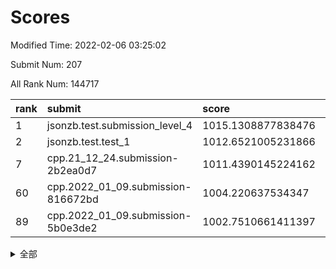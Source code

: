 # Scores

Modified Time: 2022-02-06 03:25:02

Submit Num: 207

All Rank Num: 144717

| rank |               submit               |       score        |       sigma        | pk_num |
| :--- | :--------------------------------- | :----------------- | :----------------- | :----- |
| 1    | jsonzb.test.submission_level_4     | 1015.1308877838476 | 0.8910450912016858 | 2796   |
| 2    | jsonzb.test.test_1                 | 1012.6521005231866 | 0.8096891575344515 | 2800   |
| 7    | cpp.21_12_24.submission-2b2ea0d7   | 1011.4390145224162 | 0.7815048727462042 | 2800   |
| 60   | cpp.2022_01_09.submission-816672bd | 1004.220637534347  | 0.7132199735501719 | 2792   |
| 89   | cpp.2022_01_09.submission-5b0e3de2 | 1002.7510661411397 | 0.7121466577963873 | 2796   |


<details>
<summary>全部</summary>

| rank |                 submit                 |       score        |       sigma        | pk_num |
| :--- | :------------------------------------- | :----------------- | :----------------- | :----- |
| 1    | jsonzb.test.submission_level_4         | 1015.1308877838476 | 0.8910450912016858 | 2796   |
| 2    | jsonzb.test.test_1                     | 1012.6521005231866 | 0.8096891575344515 | 2800   |
| 3    | gobigger.level_3.submission_level_3_14 | 1012.194601367123  | 0.7758816817937334 | 2789   |
| 4    | gobigger.level_3.submission_level_3_35 | 1011.9553858348353 | 0.7805367636890149 | 2791   |
| 5    | gobigger.level_3.submission_level_3_48 | 1011.7359800199375 | 0.7883714960827493 | 2798   |
| 6    | gobigger.level_3.submission_level_3_46 | 1011.6371077088563 | 0.7938729622312244 | 2790   |
| 7    | cpp.21_12_24.submission-2b2ea0d7       | 1011.4390145224162 | 0.7815048727462042 | 2800   |
| 8    | gobigger.level_3.submission_level_3_45 | 1010.9806771580462 | 0.7709651476212283 | 2801   |
| 9    | gobigger.level_3.submission_level_3_6  | 1010.9011938000805 | 0.7414619807306401 | 2797   |
| 10   | gobigger.level_3.submission_level_3_40 | 1010.8880559258195 | 0.7623820762261926 | 2800   |
| 11   | gobigger.level_3.submission_level_3_42 | 1010.6638958655653 | 0.7644559625674812 | 2797   |
| 12   | gobigger.level_3.submission_level_3_36 | 1010.6521376486484 | 0.7796906780360209 | 2799   |
| 13   | gobigger.level_3.submission_level_3_4  | 1010.4229242658886 | 0.7557375791289975 | 2796   |
| 14   | gobigger.level_3.submission_level_3_39 | 1010.3998111649385 | 0.7519182234226818 | 2795   |
| 15   | gobigger.level_3.submission_level_3_12 | 1010.3852414710866 | 0.7695809766647655 | 2791   |
| 16   | gobigger.level_3.submission_level_3_21 | 1010.3479785338982 | 0.7585286527761579 | 2795   |
| 17   | gobigger.level_3.submission_level_3_2  | 1010.2581551116542 | 0.7577668032601087 | 2800   |
| 18   | gobigger.level_3.submission_level_3_43 | 1010.0383486553734 | 0.7598061964815337 | 2801   |
| 19   | gobigger.level_3.submission_level_3_33 | 1010.0226384983517 | 0.7463850380904701 | 2792   |
| 20   | gobigger.level_3.submission_level_3_15 | 1009.9472793503364 | 0.7669420399503151 | 2795   |
| 21   | gobigger.level_3.submission_level_3_8  | 1009.9298667968003 | 0.7524629992284221 | 2801   |
| 22   | gobigger.level_3.submission_level_3_28 | 1009.8921059751323 | 0.7575726050171173 | 2798   |
| 23   | gobigger.level_3.submission_level_3_38 | 1009.863685750624  | 0.7396709260337944 | 2798   |
| 24   | gobigger.level_3.submission_level_3_49 | 1009.7949909340113 | 0.7664030246867456 | 2802   |
| 25   | gobigger.level_3.submission_level_3_44 | 1009.7602452354248 | 0.7749894471887148 | 2790   |
| 26   | gobigger.level_3.submission_level_3_13 | 1009.7121900950629 | 0.758066452316773  | 2789   |
| 27   | gobigger.level_3.submission_level_3_16 | 1009.7112011664083 | 0.742691190757704  | 2795   |
| 28   | gobigger.level_3.submission_level_3_0  | 1009.7052099556279 | 0.7579505415487897 | 2792   |
| 29   | gobigger.level_3.submission_level_3_17 | 1009.6111798075362 | 0.7371604626515532 | 2799   |
| 30   | gobigger.level_3.submission_level_3_5  | 1009.5560439061998 | 0.7509778383362201 | 2798   |
| 31   | gobigger.level_3.submission_level_3_27 | 1009.5530795088896 | 0.7503688626519315 | 2802   |
| 32   | gobigger.level_3.submission_level_3_25 | 1009.5355607282509 | 0.7572575812827064 | 2796   |
| 33   | gobigger.level_3.submission_level_3_11 | 1009.5332516234714 | 0.7510487662098941 | 2794   |
| 34   | gobigger.level_3.submission_level_3_37 | 1009.4670571216575 | 0.7434023451176562 | 2800   |
| 35   | gobigger.level_3.submission_level_3_18 | 1009.4191673694818 | 0.7539045507262107 | 2796   |
| 36   | gobigger.level_3.submission_level_3_47 | 1009.4144146221639 | 0.7412659797722332 | 2799   |
| 37   | gobigger.level_3.submission_level_3_41 | 1009.4044940912777 | 0.7392606807157636 | 2797   |
| 38   | gobigger.level_3.submission_level_3_7  | 1009.3631349309002 | 0.7412768317491506 | 2792   |
| 39   | gobigger.level_3.submission_level_3_19 | 1009.3593491478119 | 0.7374337649306991 | 2790   |
| 40   | gobigger.level_3.submission_level_3_1  | 1009.3416032869134 | 0.7427895203686535 | 2795   |
| 41   | gobigger.level_3.submission_level_3_29 | 1009.3298046585975 | 0.7425668218481816 | 2798   |
| 42   | gobigger.level_3.submission_level_3_22 | 1009.2773203613212 | 0.7736210953179915 | 2796   |
| 43   | gobigger.level_3.submission_level_3_32 | 1009.2384125665384 | 0.7535405450932297 | 2795   |
| 44   | gobigger.level_3.submission_level_3_30 | 1009.185397640064  | 0.756486421507583  | 2797   |
| 45   | gobigger.level_3.submission_level_3_34 | 1009.1805989920342 | 0.7434812811714064 | 2799   |
| 46   | gobigger.level_3.submission_level_3_20 | 1009.1232557394038 | 0.7552549240713345 | 2797   |
| 47   | gobigger.level_3.submission_level_3_23 | 1009.0882045488769 | 0.7484408530267684 | 2793   |
| 48   | gobigger.level_3.submission_level_3_24 | 1009.0322231271364 | 0.7488914957216123 | 2796   |
| 49   | gobigger.level_3.submission_level_3_26 | 1008.9516305836449 | 0.7397388584315527 | 2794   |
| 50   | gobigger.level_3.submission_level_3_9  | 1008.8744668369084 | 0.7376520424207492 | 2790   |
| 51   | gobigger.level_3.submission_level_3_10 | 1008.7422836629995 | 0.7345839108046539 | 2799   |
| 52   | gobigger.level_3.submission_level_3_3  | 1008.2003290876473 | 0.7373472699297566 | 2801   |
| 53   | gobigger.level_3.submission_level_3_31 | 1007.6528333146357 | 0.757638977396218  | 2796   |
| 54   | gobigger.level_1.submission_level_1_22 | 1004.6022151285397 | 0.7226545665676806 | 2793   |
| 55   | gobigger.level_1.submission_level_1_15 | 1004.5830248382315 | 0.7024293850599224 | 2799   |
| 56   | gobigger.level_1.submission_level_1_47 | 1004.494702544839  | 0.7085082281733951 | 2795   |
| 57   | gobigger.level_1.submission_level_1_24 | 1004.4869679304356 | 0.723245606066184  | 2801   |
| 58   | gobigger.level_1.submission_level_1_12 | 1004.284589685853  | 0.721627013664795  | 2791   |
| 59   | gobigger.level_1.submission_level_1_5  | 1004.2245250073772 | 0.7179931085929068 | 2799   |
| 60   | cpp.2022_01_09.submission-816672bd     | 1004.220637534347  | 0.7132199735501719 | 2792   |
| 61   | gobigger.level_1.submission_level_1_3  | 1004.2184367207609 | 0.7131864820526357 | 2800   |
| 62   | gobigger.level_1.submission_level_1_44 | 1004.0985063937499 | 0.7181189498105195 | 2797   |
| 63   | gobigger.level_1.submission_level_1_21 | 1003.9999073134662 | 0.7125128001472399 | 2797   |
| 64   | gobigger.level_1.submission_level_1_14 | 1003.9897772034851 | 0.7270232814441993 | 2791   |
| 65   | gobigger.level_1.submission_level_1_27 | 1003.9389054390614 | 0.718255136884785  | 2792   |
| 66   | gobigger.level_1.submission_level_1_40 | 1003.9079762082719 | 0.7203464227774578 | 2793   |
| 67   | gobigger.level_1.submission_level_1_11 | 1003.9011250107189 | 0.7299032207640413 | 2796   |
| 68   | gobigger.level_1.submission_level_1_2  | 1003.8226612555845 | 0.7240002512846921 | 2801   |
| 69   | gobigger.level_1.submission_level_1_6  | 1003.8140639376443 | 0.7123516225810589 | 2798   |
| 70   | gobigger.level_1.submission_level_1_29 | 1003.5580433019089 | 0.725295470403919  | 2794   |
| 71   | gobigger.level_1.submission_level_1_8  | 1003.539095617643  | 0.7128797188182258 | 2797   |
| 72   | gobigger.level_1.submission_level_1_17 | 1003.536445467315  | 0.7167643895584191 | 2796   |
| 73   | gobigger.level_1.submission_level_1_41 | 1003.5026226724996 | 0.7308938380947249 | 2799   |
| 74   | gobigger.level_1.submission_level_1_34 | 1003.4537072723523 | 0.7090779360207097 | 2795   |
| 75   | gobigger.level_1.submission_level_1_7  | 1003.4502776109201 | 0.7166760752062394 | 2796   |
| 76   | gobigger.level_1.submission_level_1_33 | 1003.4404651406496 | 0.7312246046325507 | 2791   |
| 77   | gobigger.level_1.submission_level_1_1  | 1003.398880975069  | 0.7204459230332346 | 2797   |
| 78   | gobigger.level_1.submission_level_1_37 | 1003.3805688919542 | 0.7213396682830534 | 2797   |
| 79   | gobigger.level_1.submission_level_1_49 | 1003.3222154761191 | 0.7189576630135817 | 2798   |
| 80   | gobigger.level_1.submission_level_1_39 | 1003.2986417089245 | 0.7130407430453505 | 2798   |
| 81   | gobigger.level_1.submission_level_1_26 | 1003.2896609071599 | 0.7184410038402815 | 2795   |
| 82   | gobigger.level_1.submission_level_1_31 | 1003.2252501399399 | 0.7309585562333571 | 2797   |
| 83   | gobigger.level_1.submission_level_1_9  | 1003.186518462953  | 0.7176891812797639 | 2798   |
| 84   | gobigger.level_1.submission_level_1_43 | 1003.1531280100429 | 0.7197102500791085 | 2800   |
| 85   | gobigger.level_1.submission_level_1_19 | 1003.0414102002089 | 0.7205375088269051 | 2789   |
| 86   | gobigger.level_1.submission_level_1_38 | 1003.0395399297537 | 0.7265931083589257 | 2795   |
| 87   | gobigger.level_1.submission_level_1_42 | 1003.007269807993  | 0.7139887296753792 | 2801   |
| 88   | gobigger.level_1.submission_level_1_30 | 1002.7940474739746 | 0.7161127464243513 | 2794   |
| 89   | cpp.2022_01_09.submission-5b0e3de2     | 1002.7510661411397 | 0.7121466577963873 | 2796   |
| 90   | gobigger.level_1.submission_level_1_0  | 1002.7385734067919 | 0.7125949121252431 | 2794   |
| 91   | gobigger.level_1.submission_level_1_32 | 1002.7131531267504 | 0.7132911287750369 | 2798   |
| 92   | gobigger.level_1.submission_level_1_28 | 1002.6374399007915 | 0.7144898439537067 | 2800   |
| 93   | gobigger.level_1.submission_level_1_13 | 1002.5742875977851 | 0.7038212143653473 | 2800   |
| 94   | gobigger.level_1.submission_level_1_46 | 1002.5325624391444 | 0.7142008642142496 | 2795   |
| 95   | gobigger.level_1.submission_level_1_35 | 1002.4924085046453 | 0.704536091563914  | 2799   |
| 96   | gobigger.level_1.submission_level_1_4  | 1002.2858085753426 | 0.7164022061391464 | 2794   |
| 97   | gobigger.level_1.submission_level_1_45 | 1002.2677853340471 | 0.7137073056547109 | 2796   |
| 98   | gobigger.level_1.submission_level_1_16 | 1002.233422561215  | 0.7121684837233643 | 2798   |
| 99   | gobigger.level_1.submission_level_1_18 | 1002.0970274635364 | 0.7073186234687483 | 2802   |
| 100  | gobigger.level_1.submission_level_1_23 | 1002.0798929449945 | 0.6991904889586055 | 2798   |
| 101  | gobigger.level_1.submission_level_1_36 | 1002.0733233275855 | 0.7158521816631557 | 2802   |
| 102  | gobigger.level_1.submission_level_1_48 | 1001.9852904946536 | 0.7083000747721766 | 2801   |
| 103  | gobigger.level_1.submission_level_1_25 | 1001.8741896659925 | 0.7180626278130102 | 2799   |
| 104  | gobigger.level_1.submission_level_1_20 | 1001.8676705770652 | 0.7060219625109211 | 2796   |
| 105  | gobigger.level_1.submission_level_1_10 | 1001.4090744884002 | 0.7079312821723133 | 2795   |
| 106  | gobigger.random.submission_random_24   | 997.389113279101   | 0.7102845608232579 | 2795   |
| 107  | gobigger.random.submission_random_46   | 997.2726676287657  | 0.7211503870720722 | 2799   |
| 108  | gobigger.random.submission_random_25   | 997.0546789557272  | 0.6960350730626428 | 2800   |
| 109  | gobigger.random.submission_random_37   | 996.9655675164502  | 0.7018835592726774 | 2797   |
| 110  | gobigger.random.submission_random_23   | 996.9479183470659  | 0.6910642627593636 | 2798   |
| 111  | gobigger.random.submission_random_48   | 996.7897320371113  | 0.7047504243954918 | 2792   |
| 112  | gobigger.random.submission_random_20   | 996.7292191783081  | 0.709327739983365  | 2792   |
| 113  | gobigger.random.submission_random_6    | 996.6879233173037  | 0.7031636391904305 | 2798   |
| 114  | gobigger.random.submission_random_12   | 996.6442978826746  | 0.6938760695320173 | 2803   |
| 115  | gobigger.random.submission_random_9    | 996.6263991107438  | 0.7007286827534887 | 2800   |
| 116  | gobigger.random.submission_random_8    | 996.5999564578594  | 0.7110158007275468 | 2795   |
| 117  | gobigger.random.submission_random_29   | 996.4997138352811  | 0.7200908172473374 | 2795   |
| 118  | gobigger.random.submission_random_42   | 996.4801618474806  | 0.7011207303854998 | 2794   |
| 119  | gobigger.random.submission_random_16   | 996.4586896412832  | 0.7229813512832418 | 2798   |
| 120  | gobigger.random.submission_random_22   | 996.4045636154165  | 0.7053448746771246 | 2793   |
| 121  | gobigger.random.submission_random_32   | 996.3720533747373  | 0.7108273445237704 | 2793   |
| 122  | gobigger.random.submission_random_41   | 996.3538007170421  | 0.7079739151670891 | 2798   |
| 123  | gobigger.random.submission_random_5    | 996.3317965612415  | 0.707778416562034  | 2802   |
| 124  | gobigger.random.submission_random_28   | 996.3014168186353  | 0.7115380777355068 | 2791   |
| 125  | gobigger.random.submission_random_18   | 996.2893461772899  | 0.704874068404638  | 2794   |
| 126  | gobigger.random.submission_random_14   | 996.1717251704171  | 0.7169869428388176 | 2795   |
| 127  | gobigger.random.submission_random_0    | 996.0808887743908  | 0.7091184245050033 | 2799   |
| 128  | gobigger.random.submission_random_44   | 996.0621933304128  | 0.7046248213133874 | 2798   |
| 129  | gobigger.random.submission_random_2    | 996.0521637179007  | 0.7162214973438427 | 2802   |
| 130  | gobigger.random.submission_random_45   | 996.0486153477251  | 0.7151088663016406 | 2794   |
| 131  | gobigger.random.submission_random_35   | 996.0020078779382  | 0.7018910355107003 | 2798   |
| 132  | gobigger.random.submission_random_3    | 996.0011667390967  | 0.7101877403895387 | 2800   |
| 133  | gobigger.random.submission_random_27   | 995.998695948889   | 0.7101645453409949 | 2797   |
| 134  | gobigger.random.submission_random_21   | 995.9491278614584  | 0.7239678470419076 | 2796   |
| 135  | gobigger.random.submission_random_15   | 995.8486096285616  | 0.7105172153468751 | 2795   |
| 136  | gobigger.random.submission_random_11   | 995.8347857734392  | 0.7055219098238202 | 2799   |
| 137  | gobigger.random.submission_random_39   | 995.7993686232426  | 0.7093683062871442 | 2796   |
| 138  | gobigger.random.submission_random_34   | 995.7382444548334  | 0.7112793943791135 | 2799   |
| 139  | gobigger.random.submission_random_17   | 995.6326329033943  | 0.7150617656302872 | 2798   |
| 140  | gobigger.random.submission_random_38   | 995.6163077631775  | 0.6971521429339362 | 2800   |
| 141  | gobigger.random.submission_random_19   | 995.5716896950853  | 0.7163862739687583 | 2800   |
| 142  | gobigger.random.submission_random_4    | 995.5617405344027  | 0.7014965134609609 | 2795   |
| 143  | gobigger.random.submission_random_47   | 995.5142575515099  | 0.7268402832581816 | 2799   |
| 144  | gobigger.random.submission_random_49   | 995.4446775979901  | 0.7103340059010056 | 2796   |
| 145  | gobigger.random.submission_random_30   | 995.3667973059887  | 0.6998088714547623 | 2794   |
| 146  | gobigger.random.submission_random_26   | 995.3178667527148  | 0.7056061875909879 | 2795   |
| 147  | gobigger.random.submission_random_31   | 995.2761159400013  | 0.7141618041011448 | 2794   |
| 148  | gobigger.random.submission_random_40   | 995.2678888873601  | 0.7187892116929353 | 2793   |
| 149  | gobigger.random.submission_random_10   | 995.2475380099431  | 0.7061429204039732 | 2800   |
| 150  | gobigger.random.submission_random_1    | 995.2095131638298  | 0.7186222035799233 | 2791   |
| 151  | gobigger.random.submission_random_36   | 995.1565311528523  | 0.7276702615795699 | 2793   |
| 152  | gobigger.random.submission_random_7    | 995.0864728572183  | 0.707966991019514  | 2799   |
| 153  | gobigger.random.submission_random_13   | 995.070173657795   | 0.7239476253447026 | 2799   |
| 154  | gobigger.random.submission_random_33   | 994.951472351721   | 0.7051461680585901 | 2797   |
| 155  | gobigger.random.submission_random_43   | 994.9202701437886  | 0.7218540903296491 | 2797   |
| 156  | gobigger.level_2.submission_level_2_24 | 994.6664047261572  | 0.7326860383042079 | 2796   |
| 157  | gobigger.level_2.submission_level_2_13 | 993.6696947470715  | 0.7502786743109532 | 2803   |
| 158  | gobigger.level_2.submission_level_2_17 | 993.6195849962654  | 0.7393157706609327 | 2794   |
| 159  | gobigger.level_2.submission_level_2_46 | 993.5668734409517  | 0.7209125376501831 | 2800   |
| 160  | gobigger.level_2.submission_level_2_16 | 993.5327673930869  | 0.7260494268678693 | 2796   |
| 161  | gobigger.level_2.submission_level_2_41 | 993.467092180425   | 0.7394195575182232 | 2798   |
| 162  | gobigger.level_2.submission_level_2_26 | 993.4202077502026  | 0.7211188613802793 | 2795   |
| 163  | gobigger.level_2.submission_level_2_27 | 993.2677978180188  | 0.7502221653964275 | 2801   |
| 164  | gobigger.level_2.submission_level_2_23 | 993.2662308138272  | 0.7369304544153162 | 2795   |
| 165  | gobigger.level_2.submission_level_2_22 | 993.0762418922701  | 0.738908037240373  | 2798   |
| 166  | gobigger.level_2.submission_level_2_19 | 993.0600194694285  | 0.7446482366010608 | 2791   |
| 167  | gobigger.level_2.submission_level_2_9  | 992.9049799778368  | 0.724956104696096  | 2799   |
| 168  | gobigger.level_2.submission_level_2_7  | 992.880100493657   | 0.7262479643857682 | 2798   |
| 169  | gobigger.level_2.submission_level_2_36 | 992.7629651276478  | 0.7340492894686322 | 2793   |
| 170  | gobigger.level_2.submission_level_2_10 | 992.7303717845236  | 0.7233240168387769 | 2797   |
| 171  | gobigger.level_2.submission_level_2_38 | 992.6972363610557  | 0.754774830825416  | 2800   |
| 172  | gobigger.level_2.submission_level_2_35 | 992.536183179749   | 0.7403489957228417 | 2798   |
| 173  | gobigger.level_2.submission_level_2_12 | 992.4131973462049  | 0.736900152018133  | 2797   |
| 174  | gobigger.level_2.submission_level_2_37 | 992.3809664014193  | 0.7588421656545823 | 2794   |
| 175  | gobigger.level_2.submission_level_2_30 | 992.3560530737163  | 0.7477974957346921 | 2799   |
| 176  | gobigger.level_2.submission_level_2_1  | 992.355125815013   | 0.7327343575609837 | 2799   |
| 177  | gobigger.level_2.submission_level_2_2  | 992.2886548858322  | 0.7626290862103301 | 2801   |
| 178  | gobigger.level_2.submission_level_2_48 | 992.2762086948503  | 0.7383518389018021 | 2797   |
| 179  | gobigger.level_2.submission_level_2_45 | 992.2724410253105  | 0.7422182428453622 | 2797   |
| 180  | gobigger.level_2.submission_level_2_42 | 992.2677814939295  | 0.7428224105775372 | 2794   |
| 181  | gobigger.level_2.submission_level_2_25 | 992.2237224988602  | 0.7710937054048762 | 2797   |
| 182  | gobigger.level_2.submission_level_2_4  | 992.2186976523344  | 0.7532908285673612 | 2791   |
| 183  | gobigger.level_2.submission_level_2_43 | 992.1526561234923  | 0.7375111654150819 | 2795   |
| 184  | gobigger.level_2.submission_level_2_14 | 992.108293971587   | 0.7396661443372189 | 2797   |
| 185  | gobigger.level_2.submission_level_2_40 | 991.9541656098751  | 0.7471504793108293 | 2792   |
| 186  | gobigger.level_2.submission_level_2_11 | 991.9471308657403  | 0.7271590767255756 | 2789   |
| 187  | gobigger.level_2.submission_level_2_6  | 991.9288393399302  | 0.7460862264020081 | 2800   |
| 188  | gobigger.level_2.submission_level_2_34 | 991.9276193853955  | 0.7479998245703118 | 2799   |
| 189  | gobigger.level_2.submission_level_2_33 | 991.8178752849666  | 0.7507669132707625 | 2792   |
| 190  | gobigger.level_2.submission_level_2_44 | 991.6983668852574  | 0.7341131448250976 | 2797   |
| 191  | gobigger.level_2.submission_level_2_15 | 991.5120466773453  | 0.7798270002834574 | 2801   |
| 192  | gobigger.level_2.submission_level_2_0  | 991.3602335308204  | 0.7586685719734546 | 2792   |
| 193  | gobigger.level_2.submission_level_2_31 | 991.3397238982586  | 0.755216109105155  | 2798   |
| 194  | gobigger.level_2.submission_level_2_32 | 991.1217086578879  | 0.7620935584124762 | 2794   |
| 195  | gobigger.level_2.submission_level_2_49 | 991.1020429708115  | 0.7495556643337753 | 2794   |
| 196  | gobigger.level_2.submission_level_2_20 | 991.0875926106888  | 0.7318885699950896 | 2795   |
| 197  | gobigger.level_2.submission_level_2_39 | 991.0818468532177  | 0.7603690834668434 | 2795   |
| 198  | gobigger.level_2.submission_level_2_21 | 991.0388633667757  | 0.7659044852865408 | 2800   |
| 199  | gobigger.level_2.submission_level_2_47 | 991.0047326017709  | 0.7648502226534459 | 2798   |
| 200  | gobigger.level_2.submission_level_2_28 | 990.9473421254753  | 0.7526593014274567 | 2796   |
| 201  | gobigger.level_2.submission_level_2_29 | 990.8224366067351  | 0.7433892946601495 | 2796   |
| 202  | gobigger.level_2.submission_level_2_18 | 990.7777256653414  | 0.7624110923969486 | 2800   |
| 203  | gobigger.level_2.submission_level_2_8  | 990.6089071298276  | 0.77626755968272   | 2793   |
| 204  | gobigger.level_2.submission_level_2_3  | 990.044956241133   | 0.767859924385525  | 2797   |
| 205  | gobigger.level_2.submission_level_2_5  | 989.4532210891745  | 0.8014491629605395 | 2798   |
| 206  | gobigger.none.submission_none_0        | 976.6258681361217  | 1.4107109619774767 | 2795   |
| 207  | gobigger.none.submission_none_1        | 974.1235156015314  | 1.6155116641863898 | 2793   |

</details>